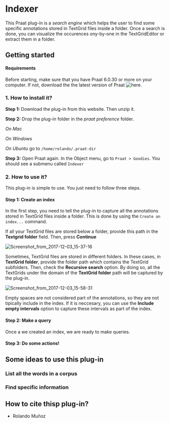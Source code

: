 # Indexer

This Praat plug-in is a *search engine* which helps the user to find some specific annotations stored in TextGrid files inside a folder. Once a search is done, you can visualize the occurences ony-by-one in the TextGridEditor or extract them in a folder.

## Getting started

#### Requirements
Before starting, make sure that you have Praat 6.0.30 or more on your computer. If not, download the the latest version of Praat ![here](http://www.fon.hum.uva.nl/praat). 

### 1. How to install it?

**Step 1:** Download the plug-in from this website. Then unzip it. 

**Step 2:** Drop the plug-in folder in the *praat preference* folder.

*On Mac* 

*On Windows*

*On Ubuntu* go to `/home/rolando/.praat-dir`

**Step 3:** Open Praat again. In the Object menu, go to `Praat > Goodies`. You should see a submenu called `Indexer` 

### 2. How to use it?

This plug-in is simple to use. You just need to follow three steps.

#### Step 1: Create an index

In the first step, you need to tell the plug-in to capture all the annotations stored in TextGrid files inside a folder. This is done by using the `Create an index...` command. 

If all your TextGrid files are stored below a folder, provide this path in the **Textgrid folder** field. Then, press **Continue**

![Screenshot_from_2017-12-03_15-37-16](/uploads/7eead1075e7be1ac7e4c00de4db9ea2d/Screenshot_from_2017-12-03_15-37-16.png)

Sometimes, TextGrid files are stored in different folders. In these cases, in **TextGrid folder**, provide the folder path which contains the TextGrid subfolders. Then, check the **Recursive search** option. 
By doing so, all the TextGrids under the domain of the **TextGrid folder** path will be captured by the plug-in.

![Screenshot_from_2017-12-03_15-58-31](/uploads/d641462c4d0a53e0b3e4a05b1342024f/Screenshot_from_2017-12-03_15-58-31.png)

Empty spaces are not considered part of the annotations, so they are not tipically include in the index. If it is neccesary, you can use the **Include empty intervals** option to capture these intervals as part of the index.

#### Step 2: Make a query

Once a we created an index, we are ready to make queries. 

#### Step 3: Do some actions!

## Some ideas to use this plug-in

### List all the words in a corpus

### Find specific information

## How to cite thisp plug-in?

- Rolando Muñoz
